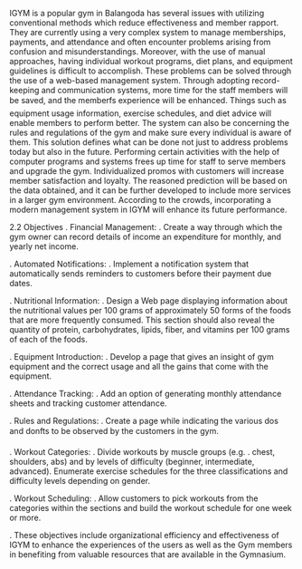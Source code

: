 IGYM is a popular gym in Balangoda has several issues with utilizing conventional methods which reduce effectiveness and member rapport. They are currently using a very complex system to manage memberships, payments, and attendance and often encounter problems arising from confusion and misunderstandings. Moreover, with the use of manual approaches, having individual workout programs, diet plans, and equipment guidelines is difficult to accomplish.
These problems can be solved through the use of a web-based management system. Through adopting record-keeping and communication systems, more time for the staff members will be saved, and the memberfs experience will be enhanced. Things such as equipment usage information, exercise schedules, and diet advice will enable members to perform better. The system can also be concerning the rules and regulations of the gym and make sure every individual is aware of them.
This solution defines what can be done not just to address problems today but also in the future. Performing certain activities with the help of computer programs and systems frees up time for staff to serve members and upgrade the gym. Individualized promos with customers will increase member satisfaction and loyalty. The reasoned prediction will be based on the data obtained, and it can be further developed to include more services in a larger gym environment. According to the crowds, incorporating a modern management system in IGYM will enhance its future performance.


2.2 Objectives
.
Financial Management:
.
Create a way through which the gym owner can record details of income an expenditure for monthly, and yearly net income.

.
Automated Notifications:
.
Implement a notification system that automatically sends reminders to customers before their payment due dates.


.
Nutritional Information:
.
Design a Web page displaying information about the nutritional values per 100 grams of approximately 50 forms of the foods that are more frequently consumed. This section should also reveal the quantity of protein, carbohydrates, lipids, fiber, and vitamins per 100 grams of each of the foods.

.
Equipment Introduction:
.
Develop a page that gives an insight of gym equipment and the correct usage and all the gains that come with the equipment.

.
Attendance Tracking:
.
Add an option of generating monthly attendance sheets and tracking customer attendance.

.
Rules and Regulations:
.
Create a page while indicating the various dos and donfts to be observed by the customers in the gym.

.
Workout Categories:
. Divide workouts by muscle groups (e.g. . chest, shoulders, abs) and by levels of difficulty (beginner, intermediate, advanced). Enumerate exercise schedules for the three classifications and difficulty levels depending on gender.

.
Workout Scheduling:
.
Allow customers to pick workouts from the categories within the sections and build the workout schedule for one week or more.

.
These objectives include organizational efficiency and effectiveness of IGYM to enhance the experiences of the users as well as the Gym members in benefiting from valuable resources that are available in the Gymnasium.
